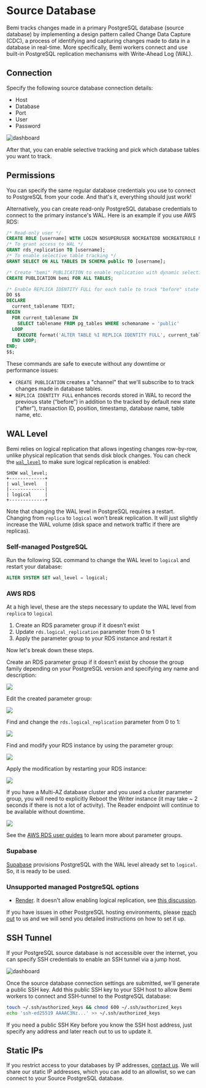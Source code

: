 # Source Database

Bemi tracks changes made in a primary PostgreSQL database (source database) by implementing a design pattern called Change Data Capture (CDC),
a process of identifying and capturing changes made to data in a database in real-time.
More specifically, Bemi workers connect and use built-in PostgreSQL replication mechanisms with Write-Ahead Log (WAL).

## Connection

Specify the following source database connection details:

* Host
* Database
* Port
* User
* Password

![dashboard](/img/new-source-db.png)

After that, you can enable selective tracking and pick which database tables you want to track.

## Permissions

You can specify the same regular database credentials you use to connect to PostgreSQL from your code.
And that's it, everything should just work!

Alternatively, you can create read-only PostgreSQL database credentials to connect to the primary instance's WAL.
Here is an example if you use AWS RDS:

```sql
/* Read-only user */
CREATE ROLE [username] WITH LOGIN NOSUPERUSER NOCREATEDB NOCREATEROLE NOREPLICATION PASSWORD '[password]';
/* To grant access to WAL */
GRANT rds_replication TO [username];
/* To enable selective table tracking */
GRANT SELECT ON ALL TABLES IN SCHEMA public TO [username];

/* Create "bemi" PUBLICATION to enable replication with dynamic selective tracking */
CREATE PUBLICATION bemi FOR ALL TABLES;

/* Enable REPLICA IDENTITY FULL for each table to track "before" state on each DB row change */
DO $$
DECLARE
  current_tablename TEXT;
BEGIN
  FOR current_tablename IN
    SELECT tablename FROM pg_tables WHERE schemaname = 'public'
  LOOP
    EXECUTE format('ALTER TABLE %I REPLICA IDENTITY FULL', current_tablename);
  END LOOP;
END;
$$;
```

These commands are safe to execute without any downtime or performance issues:

* `CREATE PUBLICATION` creates a "channel" that we'll subscribe to to track changes made in database tables.
* `REPLICA IDENTITY FULL` enhances records stored in WAL to record the previous state (“before”) in addition to the tracked by default new state (“after”), transaction ID, position, timestamp, database name, table name, etc.

## WAL Level

Bemi relies on logical replication that allows ingesting changes row-by-row, unlike physical replication that sends disk block changes.
You can check the [`wal_level`](https://www.postgresql.org/docs/current/runtime-config-wal.html#GUC-WAL-LEVEL) to make sure logical replication is enabled:

```
SHOW wal_level;
+-------------+
| wal_level   |
|-------------|
| logical     |
+-------------+
```

Note that changing the WAL level in PostgreSQL requires a restart. Changing from `replica` to `logical` won't break replication.
It will just slightly increase the WAL volume (disk space and network traffic if there are replicas).

### Self-managed PostgreSQL

Run the following SQL command to change the WAL level to `logical` and restart your database:

```sql
ALTER SYSTEM SET wal_level = logical;
```

### AWS RDS

At a high level, these are the steps necessary to update the WAL level from `replica` to `logical`

1. Create an RDS parameter group if it doesn’t exist
2. Update `rds.logical_replication` parameter from 0 to 1
3. Apply the parameter group to your RDS instance and restart it

Now let's break down these steps.

Create an RDS parameter group if it doesn’t exist by choose the group family depending on your PostgreSQL version and specifying any name and description:

![](/img/wal_level-aws-1.png)

Edit the created parameter group:

![](/img/wal_level-aws-2.png)

Find and change the `rds.logical_replication` parameter from 0 to 1:

![](/img/wal_level-aws-3.png)

Find and modify your RDS instance by using the parameter group:

![](/img/wal_level-aws-4.png)

Apply the modification by restarting your RDS instance:

![](/img/wal_level-aws-5.png)

If you have a Multi-AZ database cluster and you used a cluster parameter group, you will need to explicitly Reboot the Writer instance (it may take ~ 2 seconds if there is not a lot of activity).
The Reader endpoint will continue to be available without downtime.

![](/img/wal_level-writer-reboot.png)

See the [AWS RDS user guides](https://docs.aws.amazon.com/AmazonRDS/latest/UserGuide/USER_WorkingWithParamGroups.html) to learn more about parameter groups.

### Supabase

[Supabase](https://supabase.com/) provisions PostgreSQL with the WAL level already set to `logical`. So, it is ready to be used.

### Unsupported managed PostgreSQL options

* [Render](https://render.com/). It doesn't allow enabling logical replication, see [this discussion](https://community.render.com/t/changing-postgres-wal-level-and-max-slot-wal-keep-size/4954).

If you have issues in other PostgreSQL hosting environments, please [reach out](mailto:hi@bemi.io) to us and we will send you detailed instructions on how to set it up.

## SSH Tunnel

If your PostgreSQL source database is not accessible over the internet, you can specify SSH credentials to enable an SSH tunnel via a jump host.

![dashboard](/img/new-source-db-ssh.png)

Once the source database connection settings are submitted, we'll generate a public SSH key.
Add this public SSH key to your SSH host to allow Bemi workers to connect and SSH-tunnel to the PostgreSQL database:

```sh
touch ~/.ssh/authorized_keys && chmod 600 ~/.ssh/authorized_keys
echo 'ssh-ed25519 AAAAC3Nz...' >> ~/.ssh/authorized_keys
```

If you need a public SSH Key before you know the SSH host address, just specify any address and later reach out to us to update it.

## Static IPs

If you restrict access to your databases by IP addresses, [contact us](mailto:hi@bemi.io). We will share our static IP addresses, which you can add to an allowlist, so we can connect to your Source PostgreSQL database.
